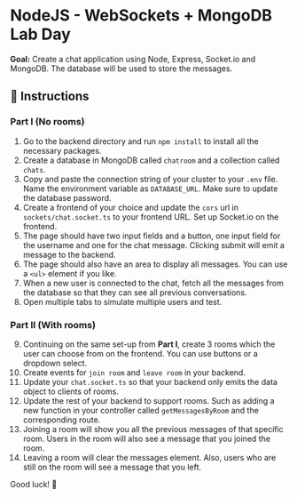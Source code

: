 # NodeJS - WebSockets + MongoDB Lab Day

**Goal:** Create a chat application using Node, Express, Socket.io and MongoDB. The database will be used to store the messages.

## 📖 Instructions

### Part I (No rooms)

1. Go to the backend directory and run `npm install` to install all the necessary packages.
2. Create a database in MongoDB called `chatroom` and a collection called `chats`.
3. Copy and paste the connection string of your cluster to your `.env` file. Name the environment variable as `DATABASE_URL`. Make sure to update the database password.
4. Create a frontend of your choice and update the `cors` url in `sockets/chat.socket.ts` to your frontend URL. Set up Socket.io on the frontend.
5. The page should have two input fields and a button, one input field for the username and one for the chat message. Clicking submit will emit a message to the backend.
6. The page should also have an area to display all messages. You can use a `<ul>` element if you like.
7. When a new user is connected to the chat, fetch all the messages from the database so that they can see all previous conversations.
8. Open multiple tabs to simulate multiple users and test.

### Part II (With rooms)

9. Continuing on the same set-up from **Part I**, create 3 rooms which the user can choose from on the frontend. You can use buttons or a dropdown select.
10. Create events for `join room` and `leave room` in your backend.
11. Update your `chat.socket.ts` so that your backend only emits the data object to clients of rooms.
12. Update the rest of your backend to support rooms. Such as adding a new function in your controller called `getMessagesByRoom` and the corresponding route.
13. Joining a room will show you all the previous messages of that specific room. Users in the room will also see a message that you joined the room.
14. Leaving a room will clear the messages element. Also, users who are still on the room will see a message that you left.

Good luck! 🙌
